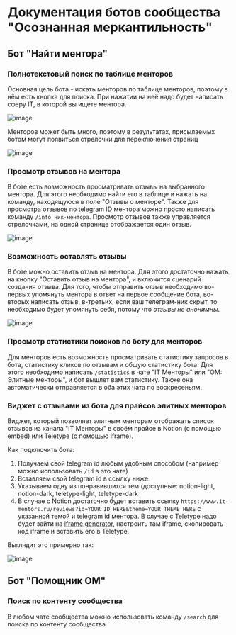 # Документация ботов сообщества "Осознанная меркантильность"

## Бот "Найти ментора"
### Полнотекстовый поиск по таблице менторов
Основная цель бота - искать менторов по таблице менторов, поэтому в нём есть кнопка для поиска. При нажатии на неё надо будет написать сферу IT, в которой вы ищете ментора.

![image](https://github.com/M0rtyMerr/-/assets/47274926/34bb4107-2de9-4dce-8780-3b45d94e4135)

Менторов может быть много, поэтому в результатах, присылаемых ботом могут появиться стрелочки для переключения страниц

![image](https://github.com/M0rtyMerr/-/assets/47274926/8347d40a-01f3-4fce-bebf-069badecb0d7)

### Просмотр отзывов на ментора
В боте есть возможность просматривать отзывы на выбранного ментора. Для этого необходимо найти его в таблице и нажать на команду, находящуюся в поле "Отзывы о менторе". Также для просмотра отзывов по telegram ID ментора можно просто написать команду `/info_ник-ментора`.
Просмотр отзывов также управляется стрелочками, на одной странице отображается один отзыв. 

![image](https://github.com/M0rtyMerr/-/assets/47274926/559c538b-1178-4085-bf42-6b46124fe40a)

### Возможность оставлять отзывы
В боте можно оставить отзыв на ментора. Для этого достаточно нажать на кнопку "Оставить отзыв на ментора", и включится сценарий создания отзыва. Для того, чтобы отправить отзыв необходимо во-первых упомянуть ментора в ответ на первое сообщение бота, во-вторых написать отзыв, в-третьих, если ваш телеграм-ник скрыт, то необходимо будет упомянуть себя, потому что *отзывы не анонимны*.

![image](https://github.com/M0rtyMerr/-/assets/47274926/43f32c59-454c-4920-a2d5-74410aa8327f)

### Просмотр статистики поисков по боту для менторов
Для менторов есть возможность просматривать статистику запросов в бота, статистику кликов по отзывам и общую статистику бота. Для этого необходимо написать `/statistics` в чате "IT Менторы" или "ОМ: Элитные менторы", и бот вышлет вам статистику. Также она автоматически отправляется в оба этих чата по воскресеньям.

### Виджет с отзывами из бота для прайсов элитных менторов
Виджет, который позволяет элитным менторам отображать список отзывов из канала "IT Менторы" в своём прайсе в Notion (с помощью embed) или Teletype (с помощью iframe).

Как подключить бота:
1. Получаем свой telegram id любым удобным способом (например можно использовать `/id` в это чате)
2. Вставляем свой telegram id в ссылку ниже
3. Указываем одну из понравившихся тем (доступные: notion-light, notion-dark, teletype-light, teletype-dark
4. В случае с Notion достаточно будет вставить ссылку `https://www.it-mentors.ru/reviews?id=YOUR_ID_HERE&theme=YOUR_THEME_HERE` с указанной темой и telegram id ментора. В случае с Teletype надо будет зайти на [iframe generator](https://www.iframe-generator.com/), настроить там iframe, скопировать код iframe и вставить его в Teletype.

Выглядит это примерно так:

![image](https://github.com/M0rtyMerr/-/assets/47274926/f5d6504b-efb4-49dd-bde5-0db8c92af179)

## Бот "Помощник ОМ"
### Поиск по контенту сообщества
В любом чате сообщества можно использовать команду `/search` для поиска по контенту сообщества
